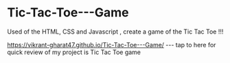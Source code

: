 # Tic-Tac-Toe---Game
Used  of the HTML, CSS and Javascript , create a game of the Tic Tac Toe !!!

 https://vikrant-gharat47.github.io/Tic-Tac-Toe---Game/  --- tap to here for quick review of my project is Tic Tac Toe game
